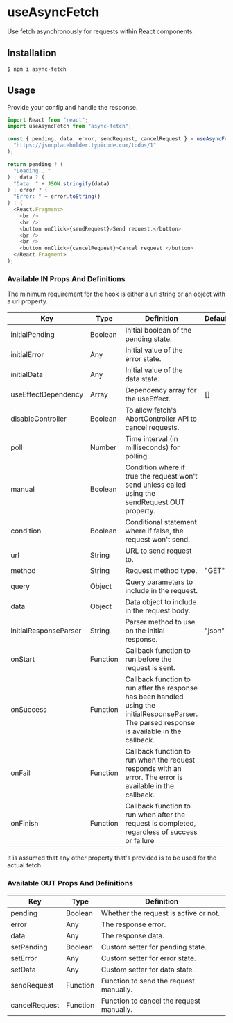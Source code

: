# useAsyncFetch

Use fetch asynchronously for requests within React components.

## Installation

```
$ npm i async-fetch
```

## Usage

Provide your config and handle the response.

```javascript
import React from "react";
import useAsyncFetch from "async-fetch";

const { pending, data, error, sendRequest, cancelRequest } = useAsyncFetch(
  "https://jsonplaceholder.typicode.com/todos/1"
);

return pending ? (
  "Loading..."
) : data ? (
  "Data: " + JSON.stringify(data)
) : error ? (
  "Error: " + error.toString()
) : (
  <React.Fragment>
    <br />
    <br />
    <button onClick={sendRequest}>Send request.</button>
    <br />
    <br />
    <button onClick={cancelRequest}>Cancel request.</button>
  </React.Fragment>
);
```

### Available IN Props And Definitions

The minimum requirement for the hook is either a url string or an object with a url property.

| Key                   | Type     | Definition                                                                                                                                      | Default |
| --------------------- | -------- | ----------------------------------------------------------------------------------------------------------------------------------------------- | ------- |
| initialPending        | Boolean  | Initial boolean of the pending state.                                                                                                           |         |
| initialError          | Any      | Initial value of the error state.                                                                                                               |         |
| initialData           | Any      | Initial value of the data state.                                                                                                                |         |
| useEffectDependency   | Array    | Dependency array for the useEffect.                                                                                                             | []      |
| disableController     | Boolean  | To allow fetch's AbortController API to cancel requests.                                                                                        |         |
| poll                  | Number   | Time interval (in milliseconds) for polling.                                                                                                    |         |
| manual                | Boolean  | Condition where if true the request won't send unless called using the sendRequest OUT property.                                                |         |
| condition             | Boolean  | Conditional statement where if false, the request won't send.                                                                                   |         |
| url                   | String   | URL to send request to.                                                                                                                         |         |
| method                | String   | Request method type.                                                                                                                            | "GET"   |
| query                 | Object   | Query parameters to include in the request.                                                                                                     |         |
| data                  | Object   | Data object to include in the request body.                                                                                                     |         |
| initialResponseParser | String   | Parser method to use on the initial response.                                                                                                   | "json"  |
| onStart               | Function | Callback function to run before the request is sent.                                                                                            |         |
| onSuccess             | Function | Callback function to run after the response has been handled using the initialResponseParser. The parsed response is available in the callback. |         |
| onFail                | Function | Callback function to run when the request responds with an error. The error is available in the callback.                                       |         |
| onFinish              | Function | Callback function to run when after the request is completed, regardless of success or failure                                                  |         |

It is assumed that any other property that's provided is to be used for the actual fetch.

### Available OUT Props And Definitions

| Key           | Type     | Definition                               |
| ------------- | -------- | ---------------------------------------- |
| pending       | Boolean  | Whether the request is active or not.    |
| error         | Any      | The response error.                      |
| data          | Any      | The response data.                       |
| setPending    | Boolean  | Custom setter for pending state.         |
| setError      | Any      | Custom setter for error state.           |
| setData       | Any      | Custom setter for data state.            |
| sendRequest   | Function | Function to send the request manually.   |
| cancelRequest | Function | Function to cancel the request manually. |
